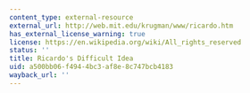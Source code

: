 ```yaml
---
content_type: external-resource
external_url: http://web.mit.edu/krugman/www/ricardo.htm
has_external_license_warning: true
license: https://en.wikipedia.org/wiki/All_rights_reserved
status: ''
title: Ricardo's Difficult Idea
uid: a500bb06-f494-4bc3-af8e-8c747bcb4183
wayback_url: ''
---
```

